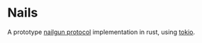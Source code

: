 # Nails

A prototype [nailgun protocol](http://martiansoftware.com/nailgun/protocol.html) implementation in rust, using [tokio](https://tokio.rs/).
